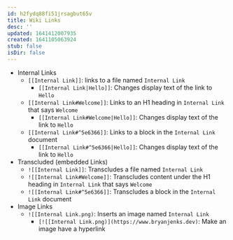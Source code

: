 ```yaml
---
id: h2fydq88fi51jrsagbut65v
title: Wiki Links
desc: ''
updated: 1641412007935
created: 1641105063924
stub: false
isDir: false
---
```



- Internal Links
  - `[[Internal Link]]`: links to a file named `Internal Link`
    - `[[Internal Link|Hello]]`: Changes display text of the link to `Hello`
  - `[[Internal Link#Welcome]]`: Links to an H1 heading in `Internal Link` that says `Welcome`
    - `[[Internal Link#Welcome|Hello]]`: Changes display text of the link to `Hello`
  - `[[Internal Link#^5e6366]]`: Links to a block in the `Internal Link` document
    - `[[Internal Link#^5e6366|Hello]]`: Changes display text of the link to `Hello`
- Transcluded (embedded Links)
  - `![[Internal Link]]`: Transcludes a file named `Internal Link`
  - `![[Internal Link#Welcome]]`: Transcludes content under the H1 heading in `Internal Link` that says `Welcome`
  - `![[Internal Link#^5e6366]]`: Transcludes a block in the `Internal Link` document
- Image Links
  - `![[Internal Link.png)`: Inserts an image named `Internal Link`
    - `[![[Internal Link.png)](https://www.bryanjenks.dev)`: Make an image have a hyperlink
